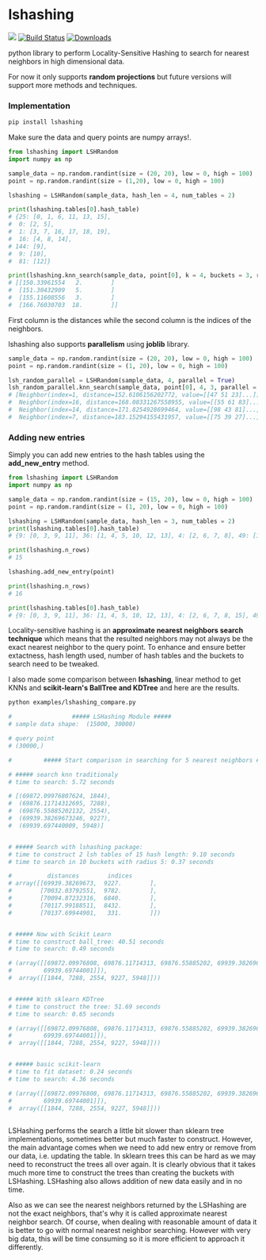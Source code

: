 # lshashing

[![](https://img.shields.io/badge/docs-latest-blue.svg)](https://mnoorfawi.github.io/lshashing/) 
[![Build Status](https://travis-ci.com/MNoorFawi/lshashing.svg?branch=master)](https://travis-ci.com/MNoorFawi/lshashing)
[![Downloads](https://static.pepy.tech/personalized-badge/lshashing?period=total&units=international_system&left_color=grey&right_color=yellowgreen&left_text=Downloads)](https://pepy.tech/project/lshashing)

python library to perform Locality-Sensitive Hashing to search for nearest neighbors in high dimensional data.

For now it only supports **random projections** but future versions will support more methods and techniques.

### Implementation

```bash
pip install lshashing
```
Make sure the data and query points are numpy arrays!.

```python
from lshashing import LSHRandom
import numpy as np

sample_data = np.random.randint(size = (20, 20), low = 0, high = 100)
point = np.random.randint(size = (1,20), low = 0, high = 100)

lshashing = LSHRandom(sample_data, hash_len = 4, num_tables = 2)

print(lshashing.tables[0].hash_table)
# {25: [0, 1, 6, 11, 13, 15], 
#  0: [2, 5], 
#  1: [3, 7, 16, 17, 18, 19], 
#  16: [4, 8, 14], 
# 144: [9], 
#  9: [10], 
#  81: [12]}

print(lshashing.knn_search(sample_data, point[0], k = 4, buckets = 3, radius = 2))
# [[150.33961554   2.        ]
#  [151.30432909   5.        ]
#  [155.11608556   3.        ]
#  [166.76030703  18.        ]]
 ```
First column is the distances while the second column is the indices of the neighbors.

lshashing also supports **parallelism** using **joblib** library.

```python
sample_data = np.random.randint(size = (20, 20), low = 0, high = 100)
point = np.random.randint(size = (1, 20), low = 0, high = 100)

lsh_random_parallel = LSHRandom(sample_data, 4, parallel = True)
lsh_random_parallel.knn_search(sample_data, point[0], 4, 3, parallel = True)
# [Neighbor(index=1, distance=152.6106156202772, value=[[47 51 23]...]),
#  Neighbor(index=16, distance=168.08331267558955, value=[[55 61 83]...]),
#  Neighbor(index=14, distance=171.8254928699464, value=[[98 43 81]...]),
#  Neighbor(index=7, distance=183.15294155431957, value=[[75 39 27]...])]
```


### Adding new entries
Simply you can add new entries to the hash tables using the **add_new_entry** method.

```python
from lshashing import LSHRandom
import numpy as np

sample_data = np.random.randint(size = (15, 20), low = 0, high = 100)
point = np.random.randint(size = (1, 20), low = 0, high = 100)

lshashing = LSHRandom(sample_data, hash_len = 3, num_tables = 2)
print(lshashing.tables[0].hash_table)
# {9: [0, 3, 9, 11], 36: [1, 4, 5, 10, 12, 13], 4: [2, 6, 7, 8], 49: [14]}

print(lshashing.n_rows)
# 15

lshashing.add_new_entry(point)

print(lshashing.n_rows)
# 16

print(lshashing.tables[0].hash_table)
# {9: [0, 3, 9, 11], 36: [1, 4, 5, 10, 12, 13], 4: [2, 6, 7, 8, 15], 49: [14]}
```

Locality-sensitive hashing is an **approximate nearest neighbors search technique** which means that the resulted neighbors may not always be the exact nearest neighbor to the query point.
To enhance and ensure better extactness, hash length used, number of hash tables and the buckets to search need to be tweaked. 

I also made some comparison between **lshashing**, linear method to get KNNs and **scikit-learn's BallTree and KDTree** and here are the results.

```bash
python examples/lshashing_compare.py

#                 ##### LSHashing Module #####
# sample data shape:  (15000, 30000)

# query point
# (30000,)

#         ##### Start comparison in searching for 5 nearest neighbors #####

# ##### search knn traditionaly
# time to search: 5.72 seconds

# [(69872.09976807624, 1844),
#  (69876.11714312695, 7288),
#  (69876.55885202132, 2554),
#  (69939.38269673246, 9227),
#  (69939.697440009, 5948)]


# ##### Search with lshashing package:
# time to construct 2 lsh tables of 15 hash length: 9.10 seconds
# time to search in 10 buckets with radius 5: 0.37 seconds

#          distances        indices
# array([[69939.38269673,  9227.        ],
#        [70032.03792551,  9782.        ],
#        [70094.87232316,  6840.        ],
#        [70117.99188511,  8432.        ],
#        [70137.69944901,   331.        ]])


# ##### Now with Scikit Learn
# time to construct ball_tree: 40.51 seconds
# time to search: 0.49 seconds

# (array([[69872.09976808, 69876.11714313, 69876.55885202, 69939.38269673,
#         69939.69744001]]),
#  array([[1844, 7288, 2554, 9227, 5948]]))


# ##### With sklearn KDTree
# time to construct the tree: 51.69 seconds
# time to search: 0.65 seconds

# (array([[69872.09976808, 69876.11714313, 69876.55885202, 69939.38269673,
#         69939.69744001]]),
#  array([[1844, 7288, 2554, 9227, 5948]]))


# ##### basic scikit-learn
# time to fit dataset: 0.24 seconds
# time to search: 4.36 seconds

# (array([[69872.09976808, 69876.11714313, 69876.55885202, 69939.38269673,
#         69939.69744001]]),
#  array([[1844, 7288, 2554, 9227, 5948]]))
 
```

LSHashing performs the search a little bit slower than sklearn tree implementations, sometimes better but much faster to construct. However, the main advantage comes when we need to add new entry or remove from our data, i.e. updating the table. In sklearn trees this can be hard as we may need to reconstruct the trees all over again. It is clearly obvious that it takes much more time to construct the trees than creating the buckets with LSHashing. LSHashing also allows addition of new data easily and in no time.

Also as we can see the nearest neighbors returned by the LSHashing are not the exact neighbors, that's why it is called approximate nearest neighbor search. Of course, when dealing with reasonable amount of data it is better to go with normal nearest neighbor searching. However with very big data, this will be time consuming so it is more efficient to approach it differently.
